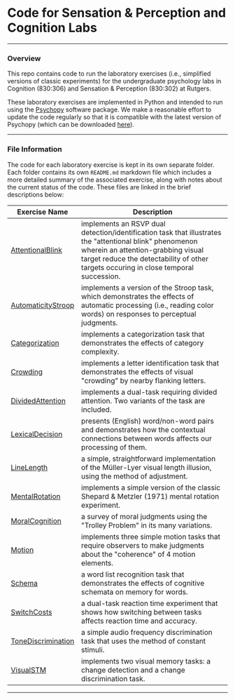 # Code for Sensation & Perception and Cognition Labs
-----
### Overview

This repo contains code to run the laboratory exercises (i.e., simplified versions of classic experiments) for the undergraduate psychology labs in Cognition (830:306) and Sensation & Perception (830:302) at Rutgers.

These laboratory exercises are implemented in Python and intended to run using the [Psychopy](https://www.psychopy.org/) software package. We make a reasonable effort to update the code regularly so that it is compatible with the latest version of Psychopy (which can be downloaded [here](https://github.com/psychopy/psychopy/releases)).

-----
### File Information

The code for each laboratory exercise is kept in its own separate folder. Each folder contains its own `README.md` markdown file which includes a more detailed summary of the associated exercise, along with notes about the current status of the code. These files are linked in the brief descriptions below:

Exercise Name | Description
---------- | ----------------------------------------------------------------------------------------
[AttentionalBlink](AttentionalBlink/AttentionalBlink-README.md) | implements an RSVP dual detection/identification task that illustrates the "attentional blink" phenomenon wherein an attention-grabbing visual target reduce the detectability of other targets occuring in close temporal succession.
[AutomaticityStroop](AutomaticityStroop/Stroop-README.md) | implements a version of the Stroop task, which demonstrates the effects of automatic processing (i.e., reading color words) on responses to perceptual judgments.
[Categorization](Categorization/Categorization-README.md) | implements a categorization task that demonstrates the effects of category complexity.
[Crowding](Crowding/Crowding-README.md) | implements a letter identification task that demonstrates the effects of visual "crowding" by nearby flanking letters.
[DividedAttention](DividedAttention/DividedAttention-README.md) | implements a dual-task requiring divided attention. Two variants of the task are included.
[LexicalDecision](LexicalDecision/LexicalDecision-README.md) | presents (English) word/non-word pairs and demonstrates how the contextual connections between words affects our processing of them.
[LineLength](LineLength/LineLength-README.md) | a simple, straightforward implementation of the Müller-Lyer visual length illusion, using the method of adjustment.
[MentalRotation](MentalRotation/MentalRotation-README.md) | implements a simple version of the classic Shepard & Metzler (1971) mental rotation experiment.
[MoralCognition](MoralCognition/MoralCognition-README.md) | a survey of moral judgments using the "Trolley Problem" in its many variations.
[Motion](Motion/Motion-README.md) | implements three simple motion tasks that require observers to make judgments about the "coherence" of 4 motion elements.
[Schema](Schema/Schema-README.md) | a word list recognition task that demonstrates the effects of cognitive schemata on memory for words.
[SwitchCosts](SwitchCosts/SwitchCosts-README.md) | a dual-task reaction time experiment that shows how switching between tasks affects reaction time and accuracy.
[ToneDiscrimination](ToneDiscrimination/ToneDiscrimination-README.md) | a simple audio frequency discrimination task that uses the method of constant stimuli.
[VisualSTM](VisualSTM/VisualSTM-README.md) | implements two visual memory tasks: a change detection and a change discrimination task.
-----